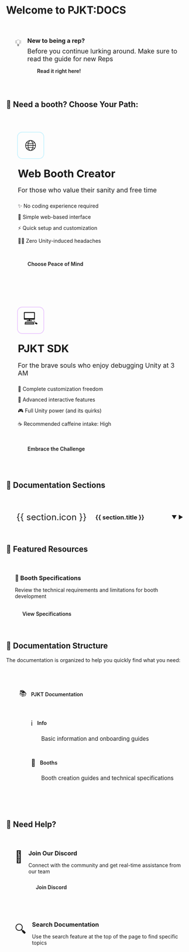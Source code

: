# Welcome to PJKT:DOCS

<script setup>
import { ref, onMounted } from 'vue'

const sections = ref([
  {
    id: 'booths',
    title: 'Booth Development',
    icon: '🏪',
    description: 'Everything you need to know about creating and submitting booths',
    pages: [
      { title: 'Getting Started with SDK', path: '/booths/getting-started-with-sdk' },
      { title: 'Specifications', path: '/booths/specifications' },
      { title: 'Web Booth Creator', path: '/booths/web-booth-creator' },
      { title: 'Components', path: '/booths/components' }
    ]
  },
])

const activeSection = ref(null)

function setActiveSection(id) {
  activeSection.value = activeSection.value === id ? null : id
}

onMounted(() => {
  // Automatically expand the first section
  if (sections.value.length > 0) {
    activeSection.value = sections.value[0].id
  }
})
</script>

<div class="welcome-page">
      <div class="doc-overview">
        <div class="overview-callout">
          <div class="callout-icon">💡</div>
          <div class="callout-content">
            <h3>New to being a rep?</h3>
            <p>Before you continue lurking around. Make sure to read the guide for new Reps</p>
            <div class="button-container">
              <a href="/info/new-representatives" class="action-button">Read it right here!</a>
            </div>
          </div>
        </div>
      </div>

## 🎨 Need a booth? Choose Your Path:

<div class="options-grid">
  <div class="option-card web-booth">
    <div class="option-icon">🌐</div>
    <div class="option-content">
      <h3>Web Booth Creator</h3>
      <p class="option-desc">For those who value their sanity and free time</p>
      <ul class="feature-list">
        <li>✨ No coding experience required</li>
        <li>🎯 Simple web-based interface</li>
        <li>⚡ Quick setup and customization</li>
        <li>🧘‍♂️ Zero Unity-induced headaches</li>
      </ul>
      <a href="/booths/web-booth-creator" class="action-button web-button">Choose Peace of Mind</a>
    </div>
  </div>

  <div class="option-card sdk-booth">
    <div class="option-icon">💻</div>
    <div class="option-content">
      <h3>PJKT SDK</h3>
      <p class="option-desc">For the brave souls who enjoy debugging Unity at 3 AM</p>
      <ul class="feature-list">
        <li>🎨 Complete customization freedom</li>
        <li>🔧 Advanced interactive features</li>
        <li>🎮 Full Unity power (and its quirks)</li>
        <li>☕ Recommended caffeine intake: High</li>
      </ul>
      <a href="/booths/getting-started-with-sdk" class="action-button sdk-button">Embrace the Challenge</a>
    </div>
  </div>
</div>


## 🧭 Documentation Sections

<div class="sections-container">
  <div v-for="section in sections" :key="section.id" class="section-card">
    <div class="section-header" @click="setActiveSection(section.id)">
      <div class="section-icon">{{ section.icon }}</div>
      <h3 class="section-title">{{ section.title }}</h3>
      <div class="section-expander" :class="{ 'expanded': activeSection === section.id }">
        <span v-if="activeSection === section.id">▼</span>
        <span v-else>▶</span>
      </div>
    </div>
    <div class="section-content" :class="{ 'expanded': activeSection === section.id }">
      <p class="section-description">{{ section.description }}</p>
      <div v-if="section.pages.length > 0" class="pages-list">
        <h4>Pages included:</h4>
        <ul>
          <li v-for="page in section.pages" :key="page.path">
            <a :href="page.path">{{ page.title }}</a>
          </li>
        </ul>
      </div>
      <div v-else class="coming-soon">
        <span>More content coming soon!</span>
      </div>
    </div>
  </div>
</div>

## 🌟 Featured Resources

<div class="featured-grid">
  <div class="featured-card">
    <div class="featured-content">
      <h3>📐 Booth Specifications</h3>
      <p>Review the technical requirements and limitations for booth development</p>
      <div class="featured-link">
        <a href="/booths/specifications">View Specifications</a>
      </div>
    </div>
  </div>

</div>

## 📝 Documentation Structure

The documentation is organized to help you quickly find what you need:

<div class="structure-diagram">
  <div class="structure-node root">
    <div class="node-content">
      <div class="node-icon">📚</div>
      <div class="node-label">PJKT Documentation</div>
    </div>
    <div class="structure-branches">
      <div class="structure-branch">
        <div class="branch-line"></div>
        <div class="structure-node">
          <div class="node-content">
            <div class="node-icon">ℹ️</div>
            <div class="node-label">Info</div>
          </div>
          <div class="node-details">Basic information and onboarding guides</div>
        </div>
      </div>
      <div class="structure-branch">
        <div class="branch-line"></div>
        <div class="structure-node">
          <div class="node-content">
            <div class="node-icon">🏪</div>
            <div class="node-label">Booths</div>
          </div>
          <div class="node-details">Booth creation guides and technical specifications</div>
        </div>
      </div>
      <!-- <div class="structure-branch">
        <div class="branch-line"></div>
        <div class="structure-node">
          <div class="node-content">
            <div class="node-icon">🧩</div>
            <div class="node-label">Components</div>
          </div>
          <div class="node-details">Reusable UI and functional components</div>
        </div>
      </div> -->
    </div>
  </div>
</div>

## 📌 Need Help?

<div class="help-container">
  <div class="help-card">
    <div class="help-icon">💬</div>
    <div class="help-content">
      <h3>Join Our Discord</h3>
      <p>Connect with the community and get real-time assistance from our team</p>
      <a href="https://discord.com/invite/pjkt" class="help-button" target="_blank">Join Discord</a>
    </div>
  </div>
  <div class="help-card">
    <div class="help-icon">🔍</div>
    <div class="help-content">
      <h3>Search Documentation</h3>
      <p>Use the search feature at the top of the page to find specific topics</p>
    </div>
  </div>
</div>

</div>

<style scoped>
.welcome-page {
  width: 100%;
  max-width: 100%;
}

.welcome-hero {
  padding: 3rem 2rem;
  margin: 1rem 0 2.5rem;
  text-align: center;
  background: linear-gradient(135deg, var(--vp-c-bg-soft) 0%, var(--vp-c-bg) 100%);
  border-radius: 12px;
  border: 1px solid var(--vp-c-divider);
  position: relative;
  overflow: hidden;
}

.welcome-hero::before {
  content: '';
  position: absolute;
  top: 0;
  left: 0;
  right: 0;
  bottom: 0;
  background: radial-gradient(circle at top right, rgba(125, 125, 255, 0.05), transparent 70%);
  pointer-events: none;
}

.hero-content {
  position: relative;
  z-index: 1;
  max-width: 800px;
  margin: 0 auto;
}

.hero-logo {
  margin-bottom: 1.5rem;
}

.logo-image {
  max-height: 80px;
  max-width: 100%;
}

.hero-content h1 {
  font-size: 2.5rem;
  font-weight: 700;
  margin-bottom: 1rem;
  background: linear-gradient(120deg, var(--vp-c-brand) 0%, var(--vp-c-brand-light) 100%);
  -webkit-background-clip: text;
  -webkit-text-fill-color: transparent;
}

.hero-tagline {
  font-size: 1.2rem;
  color: var(--vp-c-text-2);
  margin: 0;
}

.doc-overview {
  margin: 2rem 0;
}

.doc-overview p {
  font-size: 1.1rem;
  margin-bottom: 1.5rem;
}

.overview-callout {
  display: flex;
  gap: 1rem;
  padding: 1.5rem;
  background: var(--vp-c-bg-soft);
  border-radius: 8px;
  border-left: 4px solid var(--vp-c-brand);
}

.callout-icon {
  font-size: 1.6rem;
}

.callout-content h3 {
  margin-top: 0;
  margin-bottom: 0.5rem;
}

.callout-content p {
  margin: 0;
}

.sections-container {
  display: flex;
  flex-direction: column;
  gap: 1rem;
  margin: 2rem 0;
}

.section-card {
  background: var(--vp-c-bg-soft);
  border-radius: 8px;
  border: 1px solid var(--vp-c-divider);
  overflow: hidden;
}

.section-header {
  display: flex;
  align-items: center;
  padding: 1.25rem;
  cursor: pointer;
  transition: background-color 0.2s ease;
}

.section-header:hover {
  background: var(--vp-c-bg-mute);
}

.section-icon {
  font-size: 1.5rem;
  margin-right: 1rem;
  padding: 0.5rem;
  background: var(--vp-c-bg);
  border-radius: 8px;
  display: flex;
  align-items: center;
  justify-content: center;
}

.section-title {
  flex-grow: 1;
  margin: 0;
}

.section-expander {
  font-size: 0.9rem;
  color: var(--vp-c-text-2);
}

.section-content {
  max-height: 0;
  overflow: hidden;
  transition: max-height 0.3s ease, padding 0.3s ease;
}

.section-content.expanded {
  max-height: 500px;
  padding: 0 1.25rem 1.25rem;
}

.section-description {
  color: var(--vp-c-text-2);
  margin-top: 0;
}

.pages-list h4 {
  margin: 1rem 0 0.5rem;
  font-size: 1rem;
  font-weight: 600;
}

.pages-list ul {
  margin: 0.5rem 0;
  padding-left: 1.5rem;
}

.pages-list li {
  margin: 0.35rem 0;
}

.coming-soon {
  margin-top: 0.75rem;
  padding: 0.75rem;
  background: var(--vp-c-bg);
  border-radius: 6px;
  font-style: italic;
  color: var(--vp-c-text-2);
  text-align: center;
}

.featured-grid {
  display: grid;
  grid-template-columns: repeat(auto-fit, minmax(280px, 1fr));
  gap: 1.5rem;
  margin: 2rem 0;
}

.featured-card {
  background: var(--vp-c-bg-soft);
  border-radius: 8px;
  border: 1px solid var(--vp-c-divider);
  padding: 1.5rem;
  transition: transform 0.2s ease, box-shadow 0.2s ease;
}

.featured-card:hover {
  transform: translateY(-2px);
  box-shadow: 0 4px 12px rgba(0,0,0,0.1);
  border-color: var(--vp-c-brand);
}

.featured-content h3 {
  margin-top: 0;
  margin-bottom: 0.75rem;
}

.featured-content p {
  color: var(--vp-c-text-2);
  margin-bottom: 1.25rem;
}

.featured-link a {
  display: inline-block;
  padding: 0.6rem 1.2rem;
  background: var(--vp-c-brand);
  color: var(--vp-c-bg) !important; /* Changed from white to background color for better contrast */
  text-decoration: none;
  border-radius: 6px;
  font-weight: 600; /* Increased from 500 to 600 for better readability */
  transition: all 0.2s ease;
  border: 1px solid transparent;
}

.featured-link a:hover {
  background: linear-gradient(90deg, var(--pjkt-yellow), #FFD700);
  color: var(--vp-c-black) !important;
  transform: translateY(-2px);
  box-shadow: 0 4px 12px rgba(255, 228, 0, 0.3);
}

.structure-diagram {
  margin: 2rem 0;
  padding: 1.5rem;
  background: var(--vp-c-bg-soft);
  border-radius: 8px;
}

.structure-node {
  margin-bottom: 1rem;
}

.structure-node.root {
  margin-bottom: 2rem;
}

.node-content {
  display: flex;
  align-items: center;
  gap: 0.75rem;
  padding: 0.75rem;
  background: var(--vp-c-bg);
  border-radius: 6px;
  border: 1px solid var(--vp-c-divider);
}

.node-icon {
  font-size: 1.2rem;
}

.node-label {
  font-weight: 600;
}

.node-details {
  margin-top: 0.5rem;
  margin-left: 2.5rem;
  font-size: 0.95rem;
  color: var(--vp-c-text-2);
}

.structure-branches {
  margin-top: 1.5rem;
  margin-left: 2rem;
  display: flex;
  flex-direction: column;
  gap: 1rem;
}

.structure-branch {
  position: relative;
}

.branch-line {
  position: absolute;
  left: -1rem;
  top: 0;
  bottom: 0;
  width: 2px;
  background: var(--vp-c-divider);
}

.structure-branch:last-child .branch-line {
  height: 50%;
}

.help-container {
  display: grid;
  grid-template-columns: repeat(auto-fit, minmax(280px, 1fr));
  gap: 1.5rem;
  margin: 2rem 0;
}

.help-card {
  display: flex;
  gap: 1rem;
  padding: 1.5rem;
  background: var(--vp-c-bg-soft);
  border-radius: 8px;
  border: 1px solid var(--vp-c-divider);
}

.help-icon {
  font-size: 2rem;
}

.help-content h3 {
  margin-top: 0;
  margin-bottom: 0.5rem;
}

.help-content p {
  margin-bottom: 1rem;
  color: var(--vp-c-text-2);
}

.help-button {
  display: inline-block;
  padding: 0.6rem 1.2rem;
  background: var(--vp-c-brand);
  color: var(--vp-c-bg) !important; /* Changed from white to background color for better contrast */
  text-decoration: none;
  border-radius: 6px;
  font-weight: 600; /* Increased from 500 to 600 for better readability */
  transition: all 0.2s ease;
  border: 1px solid transparent;
}

.help-button:hover {
  background: var(--vp-c-brand-dark);
  color: var(--vp-c-bg) !important;
}

.options-grid {
  display: grid;
  grid-template-columns: repeat(auto-fit, minmax(300px, 1fr));
  gap: 2rem;
  margin: 2rem 0;
}

.option-card {
  background: var(--vp-c-bg-soft);
  border-radius: 12px;
  padding: 2rem;
  transition: transform 0.3s ease, box-shadow 0.3s ease;
  position: relative;
  overflow: hidden;
  border: 1px solid var(--vp-c-divider);
}

.web-booth {
  border-left: 4px solid var(--pjkt-cyan);
}

.sdk-booth {
  border-left: 4px solid var(--pjkt-purple);
}

.option-card:hover {
  transform: translateY(-4px);
}

.web-booth:hover {
  box-shadow: 0 8px 24px rgba(0, 198, 255, 0.15);
}

.sdk-booth:hover {
  box-shadow: 0 8px 24px rgba(160, 4, 255, 0.15);
}

.option-icon {
  font-size: 2.5rem;
  margin-bottom: 1.5rem;
  width: 70px;
  height: 70px;
  display: flex;
  align-items: center;
  justify-content: center;
  border-radius: 12px;
  transition: transform 0.3s ease, background-color 0.3s ease;
  background: var(--vp-c-bg);
}

.web-booth .option-icon {
  box-shadow: 0 0 0 2px rgba(0, 198, 255, 0.2);
}

.sdk-booth .option-icon {
  box-shadow: 0 0 0 2px rgba(160, 4, 255, 0.2);
}

.web-booth:hover .option-icon {
  transform: scale(1.05);
  background-color: rgba(0, 198, 255, 0.1);
}

.sdk-booth:hover .option-icon {
  transform: scale(1.05);
  background-color: rgba(160, 4, 255, 0.1);
}

.option-content h3 {
  margin: 0 0 0.75rem;
  color: var(--vp-c-text-1);
  font-size: 1.8rem;
  transition: color 0.3s ease;
}

.web-booth:hover h3 {
  background: linear-gradient(90deg, var(--pjkt-cyan), #00ffc6);
  background-clip: text;
  -webkit-background-clip: text;
  color: transparent;
  text-shadow: 0 2px 12px rgba(0, 198, 255, 0.2);
}

.sdk-booth:hover h3 {
  background: linear-gradient(90deg, var(--pjkt-purple), #ff0080);
  background-clip: text;
  -webkit-background-clip: text;
  color: transparent;
  text-shadow: 0 2px 12px rgba(160, 4, 255, 0.2);
}

.option-desc {
  color: var(--vp-c-text-2);
  margin-bottom: 1.5rem;
  font-size: 1.1rem;
}

.feature-list {
  list-style: none;
  padding: 0;
  margin: 0 0 2rem;
}

.feature-list li {
  margin: 0.75rem 0;
  color: var(--vp-c-text-1);
  display: flex;
  align-items: center;
  gap: 0.5rem;
}

.action-button {
  display: inline-block;
  padding: 0.8rem 1.6rem;
  border-radius: 8px;
  text-decoration: none;
  font-weight: 600;
  transition: all 0.3s ease;
  position: relative;
  overflow: hidden;
  text-shadow: none;
  background-color: var(--vp-c-brand);
  color: var(--vp-c-bg) !important;
  border: 1px solid transparent;
}

.web-button {
  background: var(--pjkt-cyan);
  color: var(--vp-c-black) !important;
}

.sdk-button {
  background: var(--pjkt-purple);
  color: var(--vp-c-black) !important;
}

.action-button:hover {
  transform: translateY(-2px);
  color: var(--vp-c-black); /* Ensuring high contrast on hover */
}

.web-button:hover {
  box-shadow: 0 4px 12px rgba(0, 198, 255, 0.3);
  background: linear-gradient(90deg, var(--pjkt-cyan), #00ffc6);
}

.sdk-button:hover {
  box-shadow: 0 4px 12px rgba(160, 4, 255, 0.3);
  background: linear-gradient(90deg, var(--pjkt-purple), #ff0080);
}

.action-button:active {
  transform: translateY(0);
  box-shadow: 0 2px 6px rgba(0, 0, 0, 0.15);
}

@media (max-width: 640px) {
  .options-grid {
    grid-template-columns: 1fr;
  }
  
  .option-card {
    padding: 1.5rem;
  }
  
  .option-icon {
    width: 60px;
    height: 60px;
    font-size: 2rem;
    margin-bottom: 1rem;
  }
}

@media (max-width: 768px) {
  .welcome-hero {
    padding: 2rem 1rem;
  }
  
  .hero-content h1 {
    font-size: 2rem;
  }
  
  .hero-tagline {
    font-size: 1rem;
  }
  
  .overview-callout {
    flex-direction: column;
  }
  
  .structure-diagram {
    overflow-x: auto;
  }
}
</style>